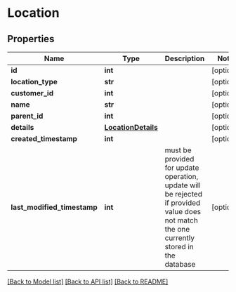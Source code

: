 # Location

## Properties
Name | Type | Description | Notes
------------ | ------------- | ------------- | -------------
**id** | **int** |  | [optional] 
**location_type** | **str** |  | [optional] 
**customer_id** | **int** |  | [optional] 
**name** | **str** |  | [optional] 
**parent_id** | **int** |  | [optional] 
**details** | [**LocationDetails**](LocationDetails.md) |  | [optional] 
**created_timestamp** | **int** |  | [optional] 
**last_modified_timestamp** | **int** | must be provided for update operation, update will be rejected if provided value does not match the one currently stored in the database | [optional] 

[[Back to Model list]](../README.md#documentation-for-models) [[Back to API list]](../README.md#documentation-for-api-endpoints) [[Back to README]](../README.md)

